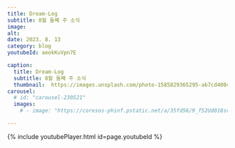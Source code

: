 ```yaml
---
title: Dream-Log
subtitle: 8월 둘째 주 소식
image:
alt: 
date: 2023. 8. 13
category: blog
youtubeId: aeokKuVpn7E

caption:
  title: Dream-Log
  subtitle: 8월 둘째 주 소식
  thumbnail:  https://images.unsplash.com/photo-1585829365295-ab7cd400c167?ixlib=rb-4.0.3&ixid=MnwxMjA3fDB8MHxwaG90by1wYWdlfHx8fGVufDB8fHx8&auto=format&fit=crop&w=2370&q=80
carousel:
  # id: "carousel-230521"
  images:
    # - image: "https://coresos-phinf.pstatic.net/a/35fd56/9_f52Ud018svc1car3gdv72ax5_hbjcak.jpg?type=e1920_std&cors=band"

---
```

{% include youtubePlayer.html id=page.youtubeId %}
